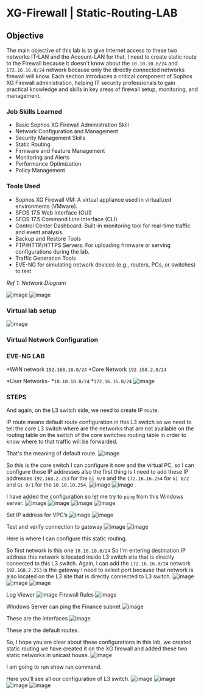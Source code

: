 # XG-Firewall | Static-Routing-LAB

## Objective

The main objective of this lab is to give Internet access to these two networks IT-LAN and the Account-LAN for that, I need to create static route to the Firewall because it doesn't know about the `10.10.10.0/24` and `172.16.16.0/24` network because only the directly connected networks firewall will know. Each section introduces a critical component of Sophos XG Firewall administration, helping IT security professionals to gain practical knowledge and skills in key areas of firewall setup, monitoring, and management.

### Job Skills Learned

- Basic Sophos XG Firewall Administration Skill
- Network Configuration and Management 
- Security Management Skills
- Static Routing 
- Firmware and Feature Management
- Monitoring and Alerts
- Performance Optimization
- Policy Management


### Tools Used

- Sophos XG Firewall VM: A virtual appliance used in virtualized environments (VMware).
- SFOS 17.5 Web Interface (GUI)
- SFOS 17.5 Command Line Interface (CLI)
- Control Center Dashboard: Built-in monitoring tool for real-time traffic and event analysis.
- Backup and Restore Tools
- FTP/HTTP/HTTPS Servers: For uploading firmware or serving configurations during the lab.
- Traffic Generation Tools
- EVE-NG for simulating network devices (e.g., routers, PCs, or switches) to test


*Ref 1: Network Diagram*

![image](https://github.com/user-attachments/assets/41f588f8-608f-4c39-bf8f-ff57013ae965)
![image](https://github.com/user-attachments/assets/8df9a9a6-5feb-4abd-8fc5-f2254e0ba27b)

 
### Virtual lab setup
![image](https://github.com/user-attachments/assets/66a3ab0c-21ef-40ae-a996-38daad4c5a7d)


 
### Virtual Network Configuration
 
### EVE-NG LAB

*WAN network `192.168.18.0/24`
*Core Network `192.168.2.0/24`

*User Networks-
*`10.10.10.0/24`
*`172.16.16.0/24`
![image](https://github.com/user-attachments/assets/64f9443c-8dc4-461c-a354-2350300cbc24)

 


### STEPS


And again, on the L3 switch side, we need to create IP route.

IP route means default route configuration in this L3 switch so we need to tell the core L3 switch where are the networks that are not available on the routing table on the switch of the core switches routing table in order to know where to that traffic will be forwarded.

That's the meaning of default route.
![image](https://github.com/user-attachments/assets/898726b0-6eb3-4950-9a8c-798c205277bf)
 


So this is the core switch I can configure it now and the virtual PC, so I can configure those IP addresses also the first thing is I need to add these IP addresses `192.168.2.253` for the `Gi 0/0` and the `172.16.16.254` for `Gi 0/2` and `Gi 0/1` for the `10.10.10.254`.
![image](https://github.com/user-attachments/assets/4c5a22eb-1152-49b6-a44b-0ecfefbe07a0)
![image](https://github.com/user-attachments/assets/820cbc19-e817-403a-9fd5-0fab52a925d4)
 
 


I have added the configuration so let me try to `ping` from this Windows server.
![image](https://github.com/user-attachments/assets/e1f71224-8194-4365-8a66-4560fd725266)
![image](https://github.com/user-attachments/assets/a46fd22e-9d3b-4bfa-94d7-09d5fe9d4728)
![image](https://github.com/user-attachments/assets/ac5d1086-2ab7-4e08-9330-c9b6817d15b6)
![image](https://github.com/user-attachments/assets/952ad423-591d-4c80-87e9-ac1db782f012)
 

Set IP address for VPC’s
![image](https://github.com/user-attachments/assets/e9703b94-66c4-4023-b4eb-c71200d7f776)
![image](https://github.com/user-attachments/assets/50f1b5c3-3e2b-4895-9210-8b48f02a5fbd)
 
 

Test and verify connection to gateway
![image](https://github.com/user-attachments/assets/39cf2b83-1278-4469-97a2-a0f1a302d7c4)
![image](https://github.com/user-attachments/assets/6f95a4f0-79eb-4628-b0be-8c6e0c4b87ca)

Here is where I can configure this static routing.

So first network is this one `10.10.10.0/24` So I'm entering destination IP address this network is located inside L3 switch site that is directly connected to this L3 switch.
Again, I can add the `172.16.16.0/24` network `192.168.2.253` is the gateway I need to select port because that network is also located on the L3 site that is directly connected to L3 switch.
![image](https://github.com/user-attachments/assets/6a8ea9e2-cff5-4c15-9900-e92feea39cc2)
![image](https://github.com/user-attachments/assets/c0135241-2aa4-4fdb-b25d-bbe2969679e8)
![image](https://github.com/user-attachments/assets/929c76ba-d5ee-4e6b-9ae9-3fa298425b0b)

Log Viewer
![image](https://github.com/user-attachments/assets/ac69ed2e-34e2-4f6f-a7e1-48aed8cb81ab)
Firewall Rules
![image](https://github.com/user-attachments/assets/4ae68884-8c57-4933-9741-b46248fc5a31)

Windows Server can ping the Finance subnet
![image](https://github.com/user-attachments/assets/433811fb-c06b-4cf6-8abf-bf44a29e1ab4)
 
These are the interfaces
![image](https://github.com/user-attachments/assets/37840974-abe4-4841-ba75-5b4f0eb1517f)
 
These are the default routes.

So, I hope you are clear about these configurations in this lab, we created static routing we have created it on the XG firewall and added these two static networks in unicast house.
![image](https://github.com/user-attachments/assets/65ee5b00-1250-4437-98a2-cde37589248c)

 
I am going to run show run command.

Here you’ll see all our configuration of L3 switch.
![image](https://github.com/user-attachments/assets/6c69a9c1-5e9a-4fac-a2a0-96b36cc5b81e)
![image](https://github.com/user-attachments/assets/b6c3f55b-c4f5-43db-affc-daa52520095e)
![image](https://github.com/user-attachments/assets/5f7816a6-0c22-4a92-90ea-6fe9f1a04f90)
![image](https://github.com/user-attachments/assets/0a5431a3-baf5-4d1f-82ea-98a63b885c08)

 
 
 
